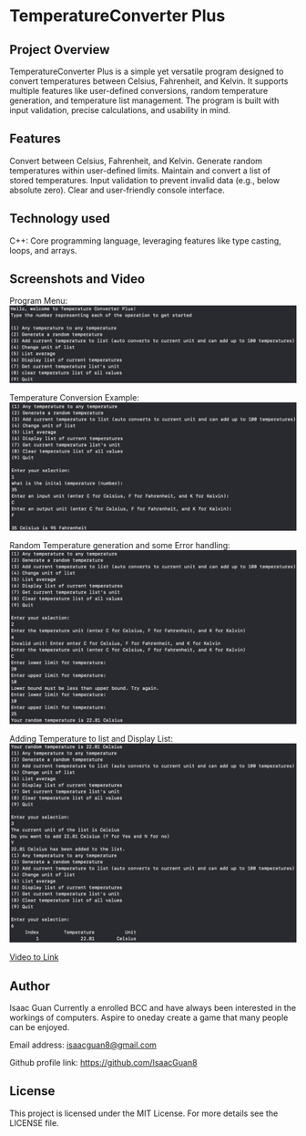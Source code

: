# TemperatureConverter Plus
## Project Overview
TemperatureConverter Plus is a simple yet versatile program designed to convert temperatures between Celsius, Fahrenheit, and Kelvin. It supports multiple features like user-defined conversions, random temperature generation, and temperature list management. The program is built with input validation, precise calculations, and usability in mind.


## Features
Convert between Celsius, Fahrenheit, and Kelvin.
Generate random temperatures within user-defined limits.
Maintain and convert a list of stored temperatures.
Input validation to prevent invalid data (e.g., below absolute zero).
Clear and user-friendly console interface.

## Technology used

C++: Core programming language, leveraging features like type casting, loops, and arrays.

## Screenshots and Video

Program Menu:
![Program Menu](images/menu.png)

Temperature Conversion Example:
![Adding Temperature to List and Displaying](images/temperatureConvertionExample.png)

Random Temperature generation and some Error handling:
![Random Temperature Generation and Error Handling](images/randomTemperatureGeneration.png)

Adding Temperature to list and Display List:
![Conversion Example](images/exampleAddingAndDisplaying.png)



[Video to Link](https://drive.google.com/file/d/1CEQLtJ4r6P2HBBGOPH2ElMnWtPry8_su/view?usp=sharing)

## Author

Isaac Guan
Currently a enrolled BCC and have always been interested in the workings of computers. Aspire to oneday create a game that many people can be enjoyed.

Email address: isaacguan8@gmail.com

Github profile link: https://github.com/IsaacGuan8

## License

This project is licensed under the MIT License. For more details see the LICENSE file.
